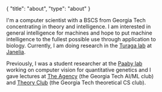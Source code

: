 {
    "title": "about",
    "type": "about"
}


<div style="z-index: 50; max-width: 400px;">
<p>I'm a computer scientist with a BSCS from Georgia Tech concentrating in
theory and intelligence. I am interested in general intelligence for machines
and hope to put machine intelligence to the fullest possible use through
application to biology. Currently, I am doing research in the <a
href="https://www.janelia.org/lab/turaga-lab">Turaga lab</a> at <a
href="https://www.janelia.org/">Janelia</a>.</p>

<p>Previously, I was a student researcher at the <a
href="https://genaamics.org">Paaby lab</a> working on computer vision for
quantitative genetics and I gave lectures at <a
href="https://gtagency.github.io">The Agency</a> (the Georgia Tech AI/ML
club) and <a href="https://theoryclub.github.io">Theory Club</a> (the
Georgia Tech theoretical CS club).</p>
</div>


<div id="square">
    <object data="/img/peace.svg" type="image/svg+xml" style="max-width: 300px;"></object>
</div>
